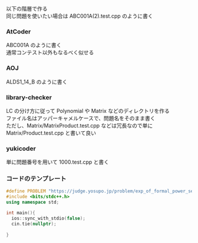 以下の階層で作る  
同じ問題を使いたい場合は ABC001A(2).test.cpp のように書く  
### AtCoder
ABC001A のように書く  
通常コンテスト以外もなるべく似せる
### AOJ
ALDS1_14_B のように書く
### library-checker
LC の分け方に従って Polynomial や Matrix などのディレクトリを作る  
ファイル名はアッパーキャメルケースで、問題名をそのまま書く  
ただし、Matrix/MatrixProduct.test.cpp などは冗長なので単に　Matrix/Product.test.cpp と書いて良い  
### yukicoder
単に問題番号を用いて 1000.test.cpp と書く

### コードのテンプレート
```cpp
#define PROBLEM "https://judge.yosupo.jp/problem/exp_of_formal_power_series"
#include <bits/stdc++.h>
using namespace std;

int main(){
  ios::sync_with_stdio(false);
  cin.tie(nullptr);
  
}
```

